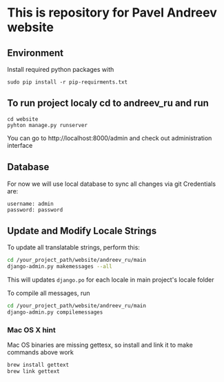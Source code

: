 # This is repository for Pavel Andreev website

## Environment

Install required python packages with

`sudo pip install -r pip-requirments.txt`

## To run project localy cd to andreev_ru and run

```
cd website
pyhton manage.py runserver
```

You can go to http://localhost:8000/admin and check out administration interface

## Database

For now we will use local database to sync all changes via git
Credentials are:
```
username: admin
password: password
```

## Update and Modify Locale Strings

To update all translatable strings, perform this:

```bash
cd /your_project_path/website/andreev_ru/main
django-admin.py makemessages --all
```

This will updates `django.po` for each locale in main project's locale folder

To compile all messages, run

```bash
cd /your_project_path/website/andreev_ru/main
django-admin.py compilemessages
```

### Mac OS X hint

Mac OS binaries are missing gettesx, so install and link it to make commands above work

```bash
brew install gettext
brew link gettext
```
